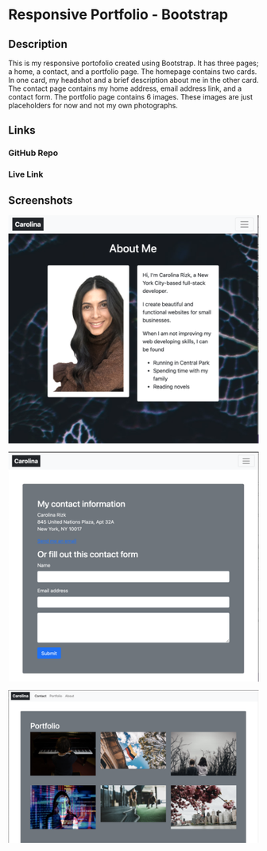 # Responsive Portfolio - Bootstrap

## Description

This is my responsive portofolio created using Bootstrap. It has three pages; a home, a contact, and a portfolio page. 
The homepage contains two cards. In one card, my headshot and a brief description about me in the other card. 
The contact page contains my home address, email address link, and a contact form. 
The portfolio page contains 6 images. These images are just placeholders for now and not my own photographs.

## Links
### GitHub Repo

### Live Link

## Screenshots 
![Homepage](Screenshots/index.png)

![Contact](Screenshots/contact.png)

![Portfolio](Screenshots/portfolio.png)